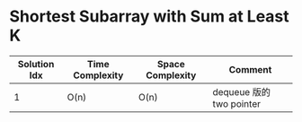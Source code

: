 # Shortest Subarray with Sum at Least K

| Solution Idx | Time Complexity | Space Complexity | Comment                  |
| ------------ | --------------- | ---------------- | ------------------------ |
| 1            | O(n)            | O(n)             | dequeue 版的 two pointer |
